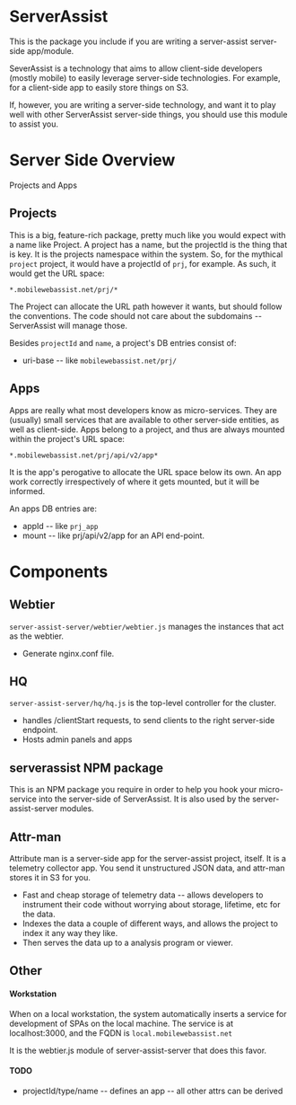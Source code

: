 # ServerAssist

This is the package you include if you are writing a server-assist server-side app/module.

SeverAssist is a technology that aims to allow client-side developers (mostly mobile) to
easily leverage server-side technologies. For example, for a client-side app to easily
store things on S3.

If, however, you are writing a server-side technology, and want it to play well with
other ServerAssist server-side things, you should use this module to assist you.

# Server Side Overview

Projects and Apps

## Projects

This is a big, feature-rich package, pretty much like you would expect with a name like Project.
A project has a name, but the projectId is the thing that is key. It is the projects namespace
within the system. So, for the mythical `project` project, it would have a projectId of `prj`, for
example. As such, it would get the URL space:

```
*.mobilewebassist.net/prj/*
```

The Project can allocate the URL path however it wants, but should follow the conventions. The code
should not care about the subdomains -- ServerAssist will manage those.

Besides `projectId` and `name`, a project's DB entries consist of:

* uri-base -- like `mobilewebassist.net/prj/`

## Apps

Apps are really what most developers know as micro-services. They are (usually) small services that
are available to other server-side entities, as well as client-side. Apps belong to a project, and
thus are always mounted within the project's URL space:

```
*.mobilewebassist.net/prj/api/v2/app*
```

It is the app's perogative to allocate the URL space below its own. An app work correctly irrespectively
of where it gets mounted, but it will be informed.

An apps DB entries are:

* appId -- like `prj_app`
* mount -- like prj/api/v2/app for an API end-point.

# Components

## Webtier

`server-assist-server/webtier/webtier.js` manages the instances that act as the webtier.

* Generate nginx.conf file.

## HQ

`server-assist-server/hq/hq.js` is the top-level controller for the cluster.

* handles /clientStart requests, to send clients to the right server-side endpoint.
* Hosts admin panels and apps

## serverassist NPM package

This is an NPM package you require in order to help you hook your micro-service into the server-side
of ServerAssist. It is also used by the server-assist-server modules.

## Attr-man

Attribute man is a server-side app for the server-assist project, itself. It is a telemetry collector
app. You send it unstructured JSON data, and attr-man stores it in S3 for you.

* Fast and cheap storage of telemetry data -- allows developers to instrument their code without
  worrying about storage, lifetime, etc for the data.
* Indexes the data a couple of different ways, and allows the project to index it any way they like.
* Then serves the data up to a analysis program or viewer.

## Other

#### Workstation

When on a local workstation, the system automatically inserts a service for development
of SPAs on the local machine. The service is at localhost:3000, and the FQDN is `local.mobilewebassist.net`

It is the webtier.js module of server-assist-server that does this favor.

#### TODO

* projectId/type/name -- defines an app -- all other attrs can be derived


